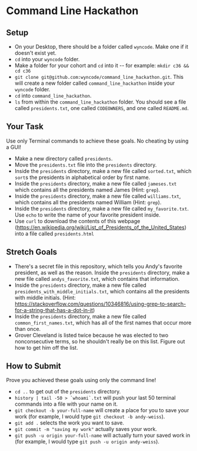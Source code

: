 # Command Line Hackathon

## Setup

* On your Desktop, there should be a folder called `wyncode`.  Make one if it doesn't exist yet.
* `cd` into your `wyncode` folder.
* Make a folder for your cohort and `cd` into it -- for example: `mkdir c36 && cd c36`
* `git clone git@github.com:wyncode/command_line_hackathon.git`. This will create a new folder called `command_line_hackathon` inside your `wyncode` folder.
* `cd` into `command_line_hackathon`.
* `ls` from within the `command_line_hackathon` folder.  You should see a file called `presidents.txt`, one called `CODEOWNERS`, and one called `README.md`.  

## Your Task

Use only Terminal commands to achieve these goals.  No cheating by using a GUI!

* Make a new directory called `presidents`.
* Move the `presidents.txt` file into the `presidents` directory.
* Inside the `presidents` directory, make a new file called `sorted.txt`, which `sort`s the presidents in alphabetical order by first name.
* Inside the `presidents` directory, make a new file called `jameses.txt` which contains all the presidents named James (Hint: `grep`).
* Inside the `presidents` directory, make a new file called `williams.txt`, which contains all the presidents named William (Hint: `grep`).
* Inside the `presidents` directory, make a new file called `my_favorite.txt`.   Use `echo` to write the name of your favorite president inside.
* Use `curl` to download the contents of this webpage (https://en.wikipedia.org/wiki/List_of_Presidents_of_the_United_States) into a file called `presidents.html`

## Stretch Goals

* There's a secret file in this repository, which tells you Andy's favorite president, as well as the reason.  Inside the `presidents` directory, make a new file called `andys_favorite.txt`, which contains that information.
* Inside the `presidents` directory, make a new file called `presidents_with_middle_initials.txt`, which contains all the presidents with middle initials. (Hint: https://stackoverflow.com/questions/10346816/using-grep-to-search-for-a-string-that-has-a-dot-in-it)
* Inside the `presidents` directory, make a new file called `common_first_names.txt`, which has all of the first names that occur more than once.
* Grover Cleveland is listed twice because he was elected to two nonconsecutive terms, so he shouldn't really be on this list.  Figure out how to get him off the list.

## How to Submit

Prove you achieved these goals using only the command line!

* `cd ..` to get out of the `presidents` directory.
* ```history | tail -50 > `whoami`.txt``` will push your last 50 terminal commands into a file with your name on it.
* `git checkout -b your-full-name` will create a place for you to save your work (for example, I would type `git checkout -b andy-weiss`).
* `git add .` selects the work you want to save.
* `git commit -m "saving my work"` actually saves your work.
* `git push -u origin your-full-name` will actually turn your saved work in (for example, I would type `git push -u origin andy-weiss`).
